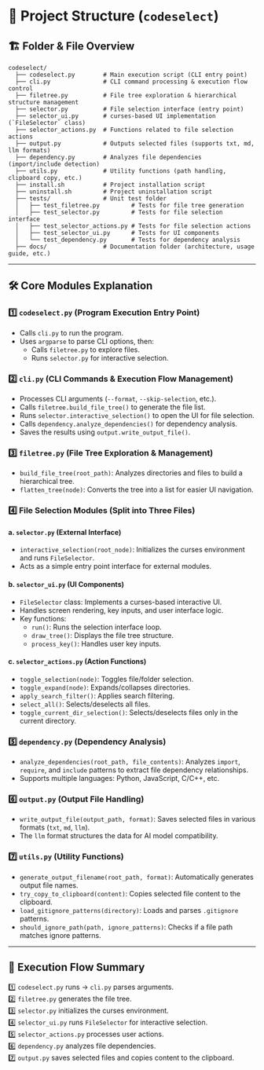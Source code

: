 # 📂 **Project Structure (`codeselect`)**

## 🏗️ **Folder & File Overview**
```
codeselect/
  ├── codeselect.py        # Main execution script (CLI entry point)
  ├── cli.py               # CLI command processing & execution flow control
  ├── filetree.py          # File tree exploration & hierarchical structure management
  ├── selector.py          # File selection interface (entry point)
  ├── selector_ui.py       # curses-based UI implementation (`FileSelector` class)
  ├── selector_actions.py  # Functions related to file selection actions
  ├── output.py            # Outputs selected files (supports txt, md, llm formats)
  ├── dependency.py        # Analyzes file dependencies (import/include detection)
  ├── utils.py             # Utility functions (path handling, clipboard copy, etc.)
  ├── install.sh           # Project installation script
  ├── uninstall.sh         # Project uninstallation script
  ├── tests/               # Unit test folder
  │   ├── test_filetree.py         # Tests for file tree generation
  │   ├── test_selector.py         # Tests for file selection interface
  │   ├── test_selector_actions.py # Tests for file selection actions
  │   ├── test_selector_ui.py      # Tests for UI components
  │   └── test_dependency.py       # Tests for dependency analysis
  ├── docs/                # Documentation folder (architecture, usage guide, etc.)
```

---

## 🛠️ **Core Modules Explanation**

### 1️⃣ `codeselect.py` (Program Execution Entry Point)
- Calls `cli.py` to run the program.
- Uses `argparse` to parse CLI options, then:
  - Calls `filetree.py` to explore files.
  - Runs `selector.py` for interactive selection.

### 2️⃣ `cli.py` (CLI Commands & Execution Flow Management)
- Processes CLI arguments (`--format`, `--skip-selection`, etc.).
- Calls `filetree.build_file_tree()` to generate the file list.
- Runs `selector.interactive_selection()` to open the UI for file selection.
- Calls `dependency.analyze_dependencies()` for dependency analysis.
- Saves the results using `output.write_output_file()`.

### 3️⃣ `filetree.py` (File Tree Exploration & Management)
- `build_file_tree(root_path)`: Analyzes directories and files to build a hierarchical tree.
- `flatten_tree(node)`: Converts the tree into a list for easier UI navigation.

### 4️⃣ File Selection Modules (Split into Three Files)
#### a. `selector.py` (External Interface)
- `interactive_selection(root_node)`: Initializes the curses environment and runs `FileSelector`.
- Acts as a simple entry point interface for external modules.

#### b. `selector_ui.py` (UI Components)
- `FileSelector` class: Implements a curses-based interactive UI.
- Handles screen rendering, key inputs, and user interface logic.
- Key functions:
  - `run()`: Runs the selection interface loop.
  - `draw_tree()`: Displays the file tree structure.
  - `process_key()`: Handles user key inputs.

#### c. `selector_actions.py` (Action Functions)
- `toggle_selection(node)`: Toggles file/folder selection.
- `toggle_expand(node)`: Expands/collapses directories.
- `apply_search_filter()`: Applies search filtering.
- `select_all()`: Selects/deselects all files.
- `toggle_current_dir_selection()`: Selects/deselects files only in the current directory.

### 5️⃣ `dependency.py` (Dependency Analysis)
- `analyze_dependencies(root_path, file_contents)`: Analyzes `import`, `require`, and `include` patterns to extract file dependency relationships.
- Supports multiple languages: Python, JavaScript, C/C++, etc.

### 6️⃣ `output.py` (Output File Handling)
- `write_output_file(output_path, format)`: Saves selected files in various formats (`txt`, `md`, `llm`).
- The `llm` format structures the data for AI model compatibility.

### 7️⃣ `utils.py` (Utility Functions)
- `generate_output_filename(root_path, format)`: Automatically generates output file names.
- `try_copy_to_clipboard(content)`: Copies selected file content to the clipboard.
- `load_gitignore_patterns(directory)`: Loads and parses `.gitignore` patterns.
- `should_ignore_path(path, ignore_patterns)`: Checks if a file path matches ignore patterns.

---

## 🚀 **Execution Flow Summary**
1️⃣ `codeselect.py` runs → `cli.py` parses arguments.  
2️⃣ `filetree.py` generates the file tree.  
3️⃣ `selector.py` initializes the curses environment.  
4️⃣ `selector_ui.py` runs `FileSelector` for interactive selection.  
5️⃣ `selector_actions.py` processes user actions.  
6️⃣ `dependency.py` analyzes file dependencies.  
7️⃣ `output.py` saves selected files and copies content to the clipboard.  